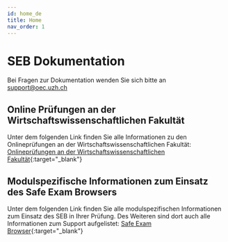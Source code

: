 ```yaml
---
id: home_de
title: Home
nav_order: 1
---
```


# SEB Dokumentation

Bei Fragen zur Dokumentation wenden Sie sich bitte an [support@oec.uzh.ch](mailto:support@oec.uzh.ch)

## Online Prüfungen an der Wirtschaftswissenschaftlichen Fakultät
Unter dem folgenden Link finden Sie alle Informationen zu den Onlineprüfungen an der Wirtschaftswissenschaftlichen Fakultät:
[Onlineprüfungen an der Wirtschaftswissenschaftlichen Fakultät](https://www.oec.uzh.ch/de/studies/general/exams/online-exams.html){:target="_blank"}

## Modulspezifische Informationen zum Einsatz des Safe Exam Browsers
Unter dem folgenden Link finden Sie alle modulspezifischen Informationen zum Einsatz des SEB in Ihrer Prüfung. Des Weiteren sind dort auch alle Informationen zum Support aufgelistet:
[Safe Exam Browser](https://www.oec.uzh.ch/de/studies/general/exams/online-exams/seb.html){:target="_blank"}